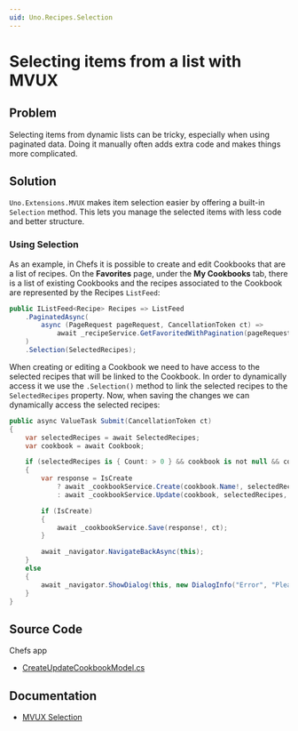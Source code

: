 ```yaml
---
uid: Uno.Recipes.Selection
---
```


# Selecting items from a list with MVUX

## Problem

Selecting items from dynamic lists can be tricky, especially when using paginated data. Doing it manually often adds extra code and makes things more complicated.

## Solution

`Uno.Extensions.MVUX` makes item selection easier by offering a built-in `Selection` method. This lets you manage the selected items with less code and better structure.

### Using Selection

As an example, in Chefs it is possible to create and edit Cookbooks that are a list of recipes. On the **Favorites** page, under the **My Cookbooks** tab, there is a list of existing Cookbooks and the recipes associated to the Cookbook are represented by the Recipes `ListFeed`:

```csharp
public IListFeed<Recipe> Recipes => ListFeed
	.PaginatedAsync(
		async (PageRequest pageRequest, CancellationToken ct) =>
			await _recipeService.GetFavoritedWithPagination(pageRequest.DesiredSize ?? DefaultPageSize, pageRequest.CurrentCount, ct)
	)
	.Selection(SelectedRecipes);
```

When creating or editing a Cookbook we need to have access to the selected recipes that will be linked to the Cookbook. In order to dynamically access it we use the `.Selection()` method to link the selected recipes to the `SelectedRecipes` property. Now, when saving the changes we can dynamically access the selected recipes:

```csharp
public async ValueTask Submit(CancellationToken ct)
{
	var selectedRecipes = await SelectedRecipes;
	var cookbook = await Cookbook;

	if (selectedRecipes is { Count: > 0 } && cookbook is not null && cookbook.Name.HasValueTrimmed())
	{
		var response = IsCreate
			? await _cookbookService.Create(cookbook.Name!, selectedRecipes.ToImmutableList(), ct)
			: await _cookbookService.Update(cookbook, selectedRecipes, ct);

		if (IsCreate)
		{
			await _cookbookService.Save(response!, ct);
		}

		await _navigator.NavigateBackAsync(this);
	}
	else
	{
		await _navigator.ShowDialog(this, new DialogInfo("Error", "Please write a cookbook name and select one recipe."), ct);
	}
}
```

## Source Code

Chefs app

- [CreateUpdateCookbookModel.cs](https://github.com/unoplatform/uno.chefs/blob/139edc9eab65b322e219efb7572583551c40ad32/Chefs/Presentation/CreateUpdateCookbookModel.cs#L63)

## Documentation

- [MVUX Selection](xref:Uno.Extensions.Mvux.Advanced.Selection)
